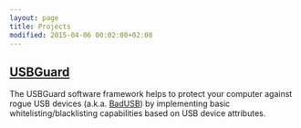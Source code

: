 ```yaml
---
layout: page
title: Projects
modified: 2015-04-06 00:02:00+02:00
---
```


## [USBGuard](https://dkopecek.github.ui/dkopecek/usbguard)

The USBGuard software framework helps to protect your computer against rogue USB devices (a.k.a. [BadUSB](https://srlabs.de/badusb)) by implementing basic whitelisting/blacklisting capabilities based on USB device attributes.
